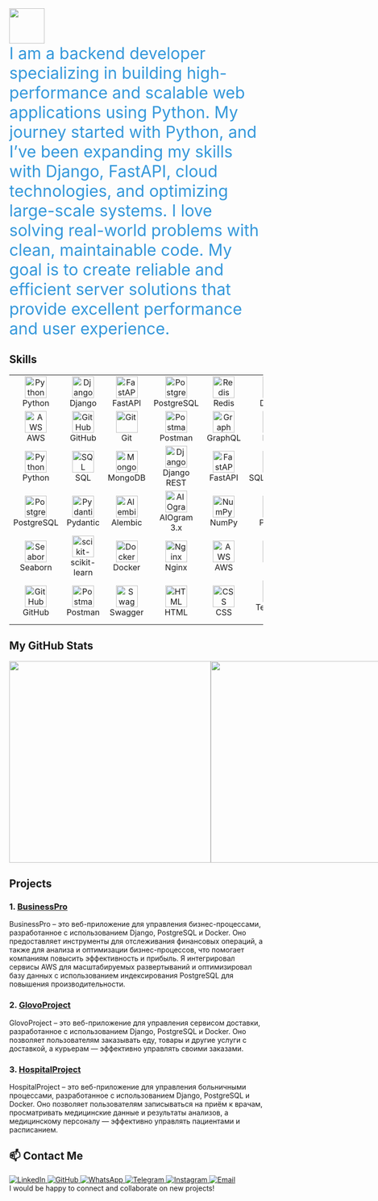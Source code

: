 <a href="https://github.com/SalahidinAI">
  <img height="70" src="https://readme-typing-svg.herokuapp.com?lines=I+am+Salahidin;and+I+am+Backend+Developer&duration=2500&speed=20&colors=FFE15D,FF5733,33FF57,3357FF,FF33A6"/>
</a>

<div style="font-size: 2rem; color: #3498db; animation: fadeIn 2s ease-out;">
  I am a backend developer specializing in building high-performance and scalable web applications using Python. My journey started with Python, and I’ve been expanding my skills with Django, FastAPI, cloud technologies, and optimizing large-scale systems. I love solving real-world problems with clean, maintainable code. My goal is to create reliable and efficient server solutions that provide excellent performance and user experience.
</div>

## Skills

<p align="start">
<table align="center">
  <tr>
    <td align="center" width="80">
      <img src="https://skillicons.dev/icons?i=python" width="43" height="43" alt="Python" />
      <br>Python
    </td>
    <td align="center" width="80">
      <img src="https://skillicons.dev/icons?i=django" width="43" height="43" alt="Django" />
      <br>Django
    </td>
    <td align="center" width="80">
      <img src="https://skillicons.dev/icons?i=fastapi" width="43" height="43" alt="FastAPI" />
      <br>FastAPI
    </td>
    <td align="center" width="80">
      <img src="https://skillicons.dev/icons?i=postgresql" width="43" height="43" alt="PostgreSQL" />
      <br>PostgreSQL
    </td>
    <td align="center" width="80">
      <img src="https://skillicons.dev/icons?i=redis" width="43" height="43" alt="Redis" />
      <br>Redis
    </td>
    <td align="center" width="80">
      <img src="https://skillicons.dev/icons?i=docker" width="43" height="43" alt="Docker" />
      <br>Docker
    </td>
    <td align="center" width="80">
      <img src="https://skillicons.dev/icons?i=linux" width="43" height="43" alt="Linux" />
      <br>Linux
    </td>
  </tr>
  <tr>
    <td align="center" width="80">
      <img src="https://skillicons.dev/icons?i=aws" width="43" height="43" alt="AWS" />
      <br>AWS
    </td>
    <td align="center" width="80">
      <img src="https://skillicons.dev/icons?i=github" width="43" height="43" alt="GitHub" />
      <br>GitHub
    </td>
    <td align="center" width="80">
      <img src="https://skillicons.dev/icons?i=git" width="43" height="43" alt="Git" />
      <br>Git
    </td>
    <td align="center" width="80">
      <img src="https://skillicons.dev/icons?i=postman" width="43" height="43" alt="Postman" />
      <br>Postman
    </td>
    <td align="center" width="80">
      <img src="https://skillicons.dev/icons?i=graphql" width="43" height="43" alt="GraphQL" />
      <br>GraphQL
    </td>
    <td align="center" width="80">
      <img src="https://skillicons.dev/icons?i=nginx" width="43" height="43" alt="Nginx" />
      <br>Nginx
    </td>
    <td align="center" width="80">
      <img src="https://skillicons.dev/icons?i=sqlite" width="43" height="43" alt="SQLite" />
      <br>SQLite
    </td>
  </tr>
  <tr>
    <td align="center" width="80"><img src="https://skillicons.dev/icons?i=python" width="43" height="43" alt="Python" /><br>Python</td>
    <td align="center" width="80"><img src="https://skillicons.dev/icons?i=sql" width="43" height="43" alt="SQL" /><br>SQL</td>
    <td align="center" width="80"><img src="https://skillicons.dev/icons?i=mongodb" width="43" height="43" alt="MongoDB" /><br>MongoDB</td>
    <td align="center" width="80"><img src="https://skillicons.dev/icons?i=django" width="43" height="43" alt="Django" /><br>Django REST</td>
    <td align="center" width="80"><img src="https://skillicons.dev/icons?i=fastapi" width="43" height="43" alt="FastAPI" /><br>FastAPI</td>
    <td align="center" width="80"><img src="https://skillicons.dev/icons?i=sqlalchemy" width="43" height="43" alt="SQLAlchemy" /><br>SQLAlchemy</td>
    <td align="center" width="80"><img src="https://skillicons.dev/icons?i=redis" width="43" height="43" alt="Redis" /><br>Redis</td>
  </tr>
  <tr>
    <td align="center" width="80"><img src="https://skillicons.dev/icons?i=postgresql" width="43" height="43" alt="PostgreSQL" /><br>PostgreSQL</td>
    <td align="center" width="80"><img src="https://skillicons.dev/icons?i=pydantic" width="43" height="43" alt="Pydantic" /><br>Pydantic</td>
    <td align="center" width="80"><img src="https://skillicons.dev/icons?i=alembic" width="43" height="43" alt="Alembic" /><br>Alembic</td>
    <td align="center" width="80"><img src="https://skillicons.dev/icons?i=aiogram" width="43" height="43" alt="AIOgram" /><br>AIOgram 3.x</td>
    <td align="center" width="80"><img src="https://skillicons.dev/icons?i=numpy" width="43" height="43" alt="NumPy" /><br>NumPy</td>
    <td align="center" width="80"><img src="https://skillicons.dev/icons?i=pandas" width="43" height="43" alt="Pandas" /><br>Pandas</td>
    <td align="center" width="80"><img src="https://skillicons.dev/icons?i=matplotlib" width="43" height="43" alt="Matplotlib" /><br>Matplotlib</td>
  </tr>
  <tr>
    <td align="center" width="80"><img src="https://skillicons.dev/icons?i=seaborn" width="43" height="43" alt="Seaborn" /><br>Seaborn</td>
    <td align="center" width="80"><img src="https://skillicons.dev/icons?i=scikitlearn" width="43" height="43" alt="scikit-learn" /><br>scikit-learn</td>
    <td align="center" width="80"><img src="https://skillicons.dev/icons?i=docker" width="43" height="43" alt="Docker" /><br>Docker</td>
    <td align="center" width="80"><img src="https://skillicons.dev/icons?i=nginx" width="43" height="43" alt="Nginx" /><br>Nginx</td>
    <td align="center" width="80"><img src="https://skillicons.dev/icons?i=aws" width="43" height="43" alt="AWS" /><br>AWS</td>
    <td align="center" width="80"><img src="https://skillicons.dev/icons?i=linux" width="43" height="43" alt="Linux" /><br>Linux</td>
    <td align="center" width="80"><img src="https://skillicons.dev/icons?i=git" width="43" height="43" alt="Git" /><br>Git</td>
  </tr>
  <tr>
    <td align="center" width="80"><img src="https://skillicons.dev/icons?i=github" width="43" height="43" alt="GitHub" /><br>GitHub</td>
    <td align="center" width="80"><img src="https://skillicons.dev/icons?i=postman" width="43" height="43" alt="Postman" /><br>Postman</td>
    <td align="center" width="80"><img src="https://skillicons.dev/icons?i=swagger" width="43" height="43" alt="Swagger" /><br>Swagger</td>
    <td align="center" width="80"><img src="https://skillicons.dev/icons?i=html" width="43" height="43" alt="HTML" /><br>HTML</td>
    <td align="center" width="80"><img src="https://skillicons.dev/icons?i=css" width="43" height="43" alt="CSS" /><br>CSS</td>
    <td align="center" width="80"><img src="https://skillicons.dev/icons?i=telegram" width="43" height="43" alt="Telegram" /><br>Telegram bots</td>
    <td align="center" width="80">C++ (basic)</td>
  </tr>
</table>
</p>

## My GitHub Stats

<div style="display: flex">
  <img width=400 src='https://github-readme-stats.vercel.app/api?username=SalahidinAI&theme=vue-dark&show_icons=true&hide_border=true&count_private=true' />
  <img width=400 src='https://github-readme-streak-stats.herokuapp.com/?user=SalahidinAI&theme=vue-dark&hide_border=true' />
  <img width=400 src='https://github-readme-stats.vercel.app/api/top-langs/?username=SalahidinAI&theme=vue-dark&show_icons=true&hide_border=true&layout=compact' />
</div>

## Projects

### 1. [BusinessPro](https://github.com/SalahidinAI/BusinessPro)

<div>
  BusinessPro – это веб-приложение для управления бизнес-процессами, разработанное с использованием Django, PostgreSQL и Docker. Оно предоставляет инструменты для отслеживания финансовых операций, а также для анализа и оптимизации бизнес-процессов, что помогает компаниям повысить эффективность и прибыль. Я интегрировал сервисы AWS для масштабируемых развертываний и оптимизировал базу данных с использованием индексирования PostgreSQL для повышения производительности.
</div>

### 2. [GlovoProject](https://github.com/SalahidinAI/GlovoProject)

<div>
  GlovoProject – это веб-приложение для управления сервисом доставки, разработанное с использованием Django, PostgreSQL и Docker. Оно позволяет пользователям заказывать еду, товары и другие услуги с доставкой, а курьерам — эффективно управлять своими заказами.
</div>

### 3. [HospitalProject](https://github.com/SalahidinAI/HospitalProject)

<div>
  HospitalProject – это веб-приложение для управления больничными процессами, разработанное с использованием Django, PostgreSQL и Docker. Оно позволяет пользователям записываться на приём к врачам, просматривать медицинские данные и результаты анализов, а медицинскому персоналу — эффективно управлять пациентами и расписанием.
</div>

## 📫 Contact Me

<div>
  <a href="https://www.linkedin.com/in/salahidin-zulpukarov-a36478337/" target="_blank">
    <img src="https://img.shields.io/badge/LinkedIn-профиль-blue?style=for-the-badge&logo=linkedin" alt="LinkedIn">
  </a>
  <a href="https://github.com/SalahidinAI/" target="_blank">
    <img src="https://img.shields.io/badge/GitHub-SalahidinAI-black?style=for-the-badge&logo=github" alt="GitHub">
  </a>
  <a href="https://wa.me/+996990333571" target="_blank">
    <img src="https://img.shields.io/badge/WhatsApp-Contact-green?style=for-the-badge&logo=whatsapp" alt="WhatsApp">
  </a>
  <a href="https://t.me/Salahidinz" target="_blank">
    <img src="https://img.shields.io/badge/Telegram-Contact-blue?style=for-the-badge&logo=telegram" alt="Telegram">
  </a>
  <a href="https://www.instagram.com/_salahidin1_/" target="_blank">
    <img src="https://img.shields.io/badge/Instagram-Profile-pink?style=for-the-badge&logo=instagram" alt="Instagram">
  </a>
  <a href="mailto:zulpukarovz555@gmail.com">
    <img src="https://img.shields.io/badge/Email-Contact-red?style=for-the-badge&logo=gmail" alt="Email">
  </a>
</div>

<div>
  I would be happy to connect and collaborate on new projects!
</div>
